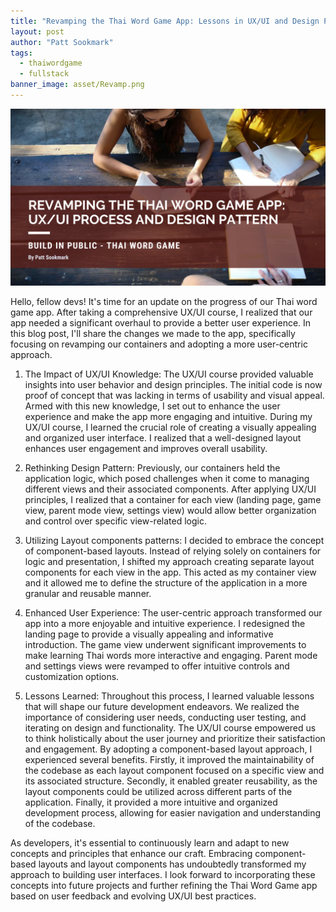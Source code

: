 ```yaml
---
title: "Revamping the Thai Word Game App: Lessons in UX/UI and Design Pattern"
layout: post
author: "Patt Sookmark"
tags:
  - thaiwordgame
  - fullstack
banner_image: asset/Revamp.png
---
```


<img class="blog-banner" src="/asset/Revamp.png" alt="blog-patterns" />

Hello, fellow devs! It's time for an update on the progress of our Thai word game app. After taking a comprehensive UX/UI course, I realized that our app needed a significant overhaul to provide a better user experience. In this blog post, I'll share the changes we made to the app, specifically focusing on revamping our containers and adopting a more user-centric approach.

1. The Impact of UX/UI Knowledge:
   The UX/UI course provided valuable insights into user behavior and design principles. The initial code is now proof of concept that was lacking in terms of usability and visual appeal. Armed with this new knowledge, I set out to enhance the user experience and make the app more engaging and intuitive. During my UX/UI course, I learned the crucial role of creating a visually appealing and organized user interface. I realized that a well-designed layout enhances user engagement and improves overall usability.
2. Rethinking Design Pattern:
   Previously, our containers held the application logic, which posed challenges when it come to managing different views and their associated components. After applying UX/UI principles, I realized that a container for each view (landing page, game view, parent mode view, settings view) would allow better organization and control over specific view-related
   logic.
3. Utilizing Layout components patterns: I decided to embrace the concept of component-based layouts. Instead of relying solely on containers for logic and presentation, I shifted my approach creating separate layout components for each view in the app. This acted as my container view and it allowed me to define the structure of the application in a more granular and reusable manner.

4. Enhanced User Experience:
   The user-centric approach transformed our app into a more enjoyable and intuitive experience. I redesigned the landing page to provide a visually appealing and informative introduction. The game view underwent significant improvements to make learning Thai words more interactive and engaging. Parent mode and settings views were revamped to offer intuitive controls and customization options.
5. Lessons Learned:
   Throughout this process, I learned valuable lessons that will shape our future development endeavors. We realized the importance of considering user needs, conducting user testing, and iterating on design and functionality. The UX/UI course empowered us to think holistically about the user journey and prioritize their satisfaction and engagement. By adopting a component-based layout approach, I experienced several benefits. Firstly, it improved the maintainability of the codebase as each layout component focused on a specific view and its associated structure. Secondly, it enabled greater reusability, as the layout components could be utilized across different parts of the application. Finally, it provided a more intuitive and organized development process, allowing for easier navigation and understanding of the codebase.

As developers, it's essential to continuously learn and adapt to new concepts and principles that enhance our craft. Embracing component-based layouts and layout components has undoubtedly transformed my approach to building user interfaces. I look forward to incorporating these concepts into future projects and further refining the Thai Word Game app based on user feedback and evolving UX/UI best practices.
